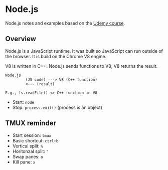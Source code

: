 # Node.js
Node.js notes and examples based on the [Udemy course](https://www.udemy.com/the-complete-nodejs-developer-course-2/).

## Overview
Node.js is a JavaScript runtime. It was built so JavaScript can run outside of the browser.
It is build on the Chrome V8 engine.

V8 is written in C++. Node.js sends functions to V8; V8 returns the result.

````
Node.js  
         (JS code) ---> V8 (C++ function) 
         <--- (result)
      
E.g., fs.readFile() <> C++ function in V8

````

* Start: `node`
* Stop: `process.exit()` (process is an object)

## TMUX reminder

* Start session: `tmux`
* Basic shortcut: `ctrl+b`
* Vertical split: `%`
* Horitonzal split: `"`
* Swap panes: `o`
* Kill pane: `x`

